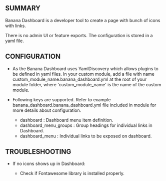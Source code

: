 
## SUMMARY

Banana Dashboard is a developer tool to create a page with bunch of 
icons with links.

There is no admin UI or feature exports. The configuration is stored 
in a yaml file.

## CONFIGURATION

* As the Banana Dashboard uses YamlDiscovery which allows plugins to be 
defined in yaml files. In your custom module, add a file with name 
custom_module_name.banana_dashboard.yml at the root 
of your module folder, where 'custom_module_name' is the name of the 
custom module.

* Following keys are supported. 
Refer to example banana_dashboard.banana_dashboard.yml 
file included in module for more details about configuration.

  - dashboard : Dashboard menu item definition.
  - dashboard_menu_groups : Group headings for individual links in Dashboard.
  - dashboard_menu : Individual links to be exposed on dashboard.

## TROUBLESHOOTING

* If no icons shows up in Dashboard:

  - Check if Fontawesome library is installed properly.
